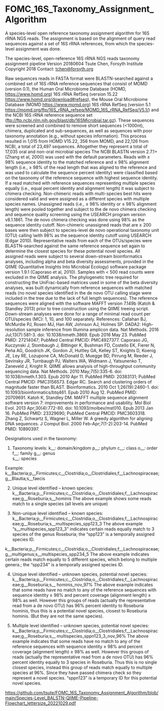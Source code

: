 # FOMC_16S_Taxonomy_Assignment_Algorithm
A species-level open reference taxonomy assignment algorithm for 16S rRNA NGS reads.
The assignment is based on the alignment of query read sequences against a set of 16S rRNA references, from which the species-level assignment was done.

The species-level, open-reference 16S rRNA NGS reads taxonomy assignment pipeline
Version 20180604
Tsute Chen, Forsyth Institute Copyright 2018
Contact: tchen@forsyth.org

Raw sequences reads in FASTA format were BLASTN-searched against a combined set of 16S rRNA reference sequences that consist of MOMD (version 0.1), the Human Oral Microbiome Database (HOMD, https://www.homd.org) 16S rRNA RefSeq (version 15.22 https://www.homd.org/download#refseq), the Mouse Oral Microbiome Database (MOMD https://www.momd.org) 16S rRNA RefSeq (version 5.1 https://momd.org/ftp/16S_rRNA_refseq/MOMD_16S_rRNA_RefSeq/V5.1/) and the NCBI 16S rRNA reference sequence set (ftp://ftp.ncbi.nlm.nih.gov/blast/db/16SMicrobial.tar.gz). These sequences were screened and combined to remove short sequences (<1000nt), chimera, duplicated and sub-sequences, as well as sequences with poor taxonomy annotation (e.g., without species information). This process resulted in 1,015 from HOMD V15.22, 356 from MOMD, and 22,126 from NCBI, a total of 23,497 sequences. Altogether they represent a total of 17,035 oral and non-oral microbial species
The NCBI BLASTN version 2.7.1+ (Zhang et al, 2000) was used with the default parameters. Reads with ≥ 98% sequence identity to the matched reference and ≥ 98% alignment length (i.e., ≥ 98% of the read length that was aligned to the reference and was used to calculate the sequence percent identity) were classified based on the taxonomy of the reference sequence with highest sequence identity. If a read matched with reference sequences representing multiple species equally (i.e., equal percent identity and alignment length) it was subject to chimera checking. Non-chimeric reads with multi-species best hits were considered valid and were assigned as a different species with multiple species names. Unassigned reads (i.e., ≤ 98% identity or ≤ 98% alignment length) were pooled together and subject to the de novo chimera checking and sequence quality screening using the USEARCH program version v8.1.1861. The de novo chimera checking was done using 98% as the sequence identity cutoff. Non-chimeric unassigned reads that are ≥ 200 bases were then subject to species-level de novo operational taxonomy unit (OTU) calling \with 98% as the sequence identity cutoff using USEARCH (Edgar 2010). Representative reads from each of the OTUs/species were BLASTN-searched against the same reference sequence set again to determine the closest species for these potential novel species. All assigned reads were subject to several down-stream bioinformatics analyses, including alpha and beta diversity assessments, provided in the QIIME (Quantitative Insights Into Microbial Ecology) software package version 1.9.1 (Caporaso et al, 2010).  Samples with < 500 read counts were excluded in the QIIME analysis. The phylogenetic tree required for constructing the UniFrac-based matrices used in some of the beta diversity analyses, was built dynamically from reference sequences with matched reads (no novel species identified in the de novo OTU calling stage were included in the tree due to the lack of full length sequences). The reference sequences were aligned with the software MAFFT version 7.149b (Katoh & Standley  2013) prior to tree construction using the QIIME treeing script. Down-stream analyses were done for a range of minimal read count per OTU/species (MC): 1, 10, and 100 separately. 
References:
Callahan BJ, McMurdie PJ, Rosen MJ, Han AW, Johnson AJ, Holmes SP. DADA2: High-resolution sample inference from Illumina amplicon data. Nat Methods. 2016 Jul;13(7):581-3. doi: 10.1038/nmeth.3869. Epub 2016 May 23. PubMed PMID: 27214047; PubMed Central PMCID: PMC4927377.
Caporaso JG, Kuczynski J, Stombaugh J, Bittinger K, Bushman FD, Costello EK, Fierer N, Peña AG, Goodrich JK, Gordon JI, Huttley GA, Kelley ST, Knights D, Koenig JE, Ley RE, Lozupone CA, McDonald D, Muegge BD, Pirrung M, Reeder J, Sevinsky JR, Turnbaugh PJ, Walters WA, Widmann J, Yatsunenko T, Zaneveld J, Knight R. QIIME allows analysis of high-throughput community sequencing data. Nat Methods. 2010 May;7(5):335-6. doi: 10.1038/nmeth.f.303. Epub 2010 Apr 11. PubMed  PMID: 20383131; PubMed Central PMCID: PMC3156573. 
Edgar RC. Search and clustering orders of magnitude faster than BLAST. Bioinformatics. 2010 Oct 1;26(19):2460-1. doi: 10.1093/bioinformatics/btq461. Epub 2010 Aug 12. PubMed PMID: 20709691.
Katoh K, Standley DM. MAFFT multiple sequence alignment software version 7: improvements in performance and usability. Mol Biol Evol. 2013 Apr;30(4):772-80.  doi: 10.1093/molbev/mst010. Epub 2013 Jan 16. PubMed PMID: 23329690; PubMed Central PMCID: PMC3603318.
Zhang Z, Schwartz S, Wagner L, Miller W. A greedy algorithm for aligning DNA sequences. J Comput Biol. 2000 Feb-Apr;7(1-2):203-14. PubMed PMID: 10890397.

Designations used in the taxonomy:
1.	Taxonomy levels:
k__: domain/kingdom
p__: phylum
c__: class
o__: order
f__: family
g__: genus  
s__: species

Example: 
k__Bacteria;p__Firmicutes;c__Clostridia;o__Clostridiales;f__Lachnospiraceae;g__Blautia;s__faecis


2.	Unique level identified – known species:
k__Bacteria;p__Firmicutes;c__Clostridia;o__Clostridiales;f__Lachnospiraceae;g__Roseburia;s__hominis
The above example shows some reads match to a single species (all levels are unique)

3.	Non-unique level identified – known species:
k__Bacteria;p__Firmicutes;c__Clostridia;o__Clostridiales;f__Lachnospiraceae;g__Roseburia;s__multispecies_spp123_3
 The above example “s__multispecies_spp123_3” indicates certain reads equally match to 3 species of the genus Roseburia; the “spp123” is a temporally assigned species ID.

k__Bacteria;p__Firmicutes;c__Clostridia;o__Clostridiales;f__Lachnospiraceae;g__multigenus;s__multispecies_spp234_5
	The above example indicates certain reads match equally to 5 different species, which belong to multiple genera.; the “spp234” is a temporally assigned species ID.

4.	Unique level identified – unknown species, potential novel species:
k__Bacteria;p__Firmicutes;c__Clostridia;o__Clostridiales;f__Lachnospiraceae;g__Roseburia;s__ hominis_nov_97%
	The above example indicates that some reads have no match to any of the reference sequences with sequence identity ≥ 98% and percent coverage (alignment length)  ≥ 98% as well. However this groups of reads (actually the representative read from a de novo  OTU) has 96% percent identity to Roseburia hominis, thus this is a potential novel species, closest to Roseburia hominis. (But they are not the same species).

5.	Multiple level identified – unknown species, potential novel species:
k__Bacteria;p__Firmicutes;c__Clostridia;o__Clostridiales;f__Lachnospiraceae;g__Roseburia;s__ multispecies_sppn123_3_nov_96%
	The above example indicates that some reads have no match to any of the reference sequences with sequence identity ≥ 98% and percent coverage (alignment length)  ≥ 98% as well. However this groups of reads (actually the representative read from a de novo  OTU) has 96% percent identity equally to 3 species in Roseburia. Thus this is no single closest species, instead this group of reads match equally to multiple species at 96%. Since they have passed chimera check so they represent a novel species. “sppn123” is a temporary ID for this potential novel species.

https://github.com/tsute/FOMC_16S_Taxonomy_Assignment_Algorithm/blob/main/Species-Level_BALSTN-QIIME-Pipeline-Flowchart_lettersize_20221029.pdf

